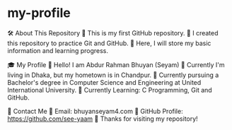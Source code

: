 # my-profile

🛠️ About This Repository
🔸 This is my first GitHub repository.
🔸 I created this repository to practice Git and GitHub.
🔸 Here, I will store my basic information and learning progress.

🎓 My Profile
🔸 Hello! I am Abdur Rahman Bhuyan (Seyam)
🔸 Currently I'm living in Dhaka, but my hometown is in Chandpur.
🔸 Currently pursuing a Bachelor's degree in Computer Science and Engineering at United International University.
🔸 Currently Learning: C Programming, Git and GitHub.

📩 Contact Me
📧 Email: bhuyanseyam4.com
🔗 GitHub Profile: https://github.com/see-yaam
🎉 Thanks for visiting my repository!
